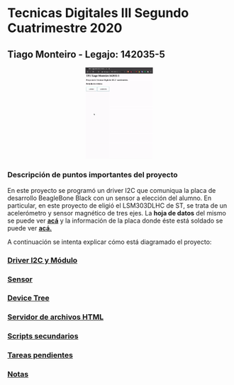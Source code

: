 # Tecnicas Digitales III Segundo Cuatrimestre 2020
	
## Tiago Monteiro - Legajo: 142035-5

<div align="center">

<img src="/02_cuat/Readme_docs/img/server.gif" width="30%"></img> 
</div>

### Descripción de puntos importantes del proyecto

En este proyecto se programó un driver I2C que comuniqua la placa de desarrollo BeagleBone Black con un sensor a elección del alumno. En particular, en este proyecto de eligió el LSM303DLHC de ST,
se trata de un acelerómetro y sensor magnético de tres ejes. La **hoja de datos** del mismo se puede ver [**acá**](https://cdn-shop.adafruit.com/datasheets/LSM303DLHC.PDF) y la información de la placa donde éste 
está soldado se puede ver [**acá.**](https://learn.adafruit.com/lsm303-accelerometer-slash-compass-breakout/downloads)

A continuación se intenta explicar cómo está diagramado el proyecto:

### [Driver I2C y Módulo](/02_cuat/Readme_docs/driver.md)

### [Sensor](/02_cuat/Readme_docs/sensor.md)

### [Device Tree](/02_cuat/Readme_docs/device_tree.md)

### [Servidor de archivos HTML](/02_cuat/Readme_docs/server.md)

### [Scripts secundarios](/02_cuat/Readme_docs/my_scripts.md)

### [Tareas pendientes](/02_cuat/Readme_docs/TODO.md)

### [Notas](/02_cuat/Readme_docs/notes.md)
